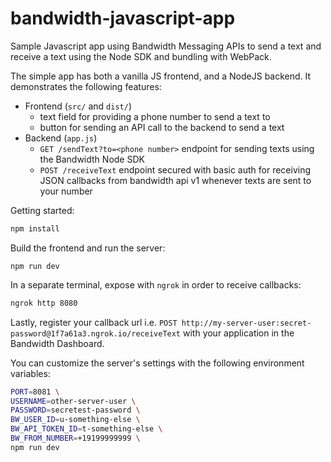 # bandwidth-javascript-app
Sample Javascript app using Bandwidth Messaging APIs to send a text and receive a text using the Node SDK and bundling with WebPack.

The simple app has both a vanilla JS frontend, and a NodeJS backend. It demonstrates the following features:

* Frontend (`src/` and `dist/`)
  * text field for providing a phone number to send a text to
  * button for sending an API call to the backend to send a text
* Backend (`app.js`)
  * `GET /sendText?to=<phone number>` endpoint for sending texts using the Bandwidth Node SDK
  * `POST /receiveText` endpoint secured with basic auth for receiving JSON callbacks from bandwidth api v1 whenever texts are sent to your number

Getting started:
```bash
npm install
```

Build the frontend and run the server:
```
npm run dev
```

In a separate terminal, expose with `ngrok` in order to receive callbacks:
```bash
ngrok http 8080
```

Lastly, register your callback url i.e. `POST http://my-server-user:secret-password@1f7a61a3.ngrok.io/receiveText` with your application in the Bandwidth
Dashboard.

You can customize the server's settings with the following environment variables:
```bash
PORT=8081 \
USERNAME=other-server-user \
PASSWORD=secretest-password \
BW_USER_ID=u-something-else \
BW_API_TOKEN_ID=t-something-else \
BW_FROM_NUMBER=+19199999999 \
npm run dev
```
